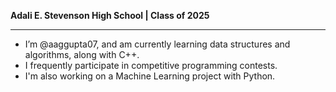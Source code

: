 **Adali E. Stevenson High School | Class of 2025** <br>
***
- I’m @aaggupta07, and am currently learning data structures and algorithms, along with C++.
- I frequently participate in competitive programming contests.
- I'm also working on a Machine Learning project with Python.

<!---
aaggupta07/aaggupta07 is a ✨ special ✨ repository because its `README.md` (this file) appears on your GitHub profile.
You can click the Preview link to take a look at your changes.
--->
